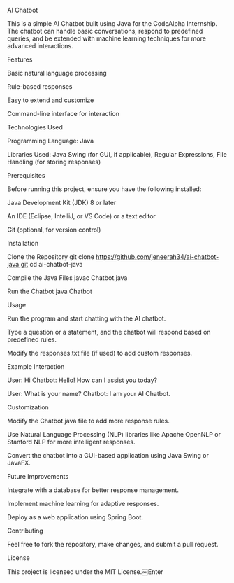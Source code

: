 AI Chatbot

This is a simple AI Chatbot built using Java for the CodeAlpha Internship. The chatbot can handle basic conversations, respond to predefined queries, and be extended with machine learning techniques for more advanced interactions.

Features

Basic natural language processing

Rule-based responses

Easy to extend and customize

Command-line interface for interaction

Technologies Used

Programming Language: Java

Libraries Used: Java Swing (for GUI, if applicable), Regular Expressions, File Handling (for storing responses)

Prerequisites

Before running this project, ensure you have the following installed:

Java Development Kit (JDK) 8 or later

An IDE (Eclipse, IntelliJ, or VS Code) or a text editor

Git (optional, for version control)

Installation

Clone the Repository
git clone https://github.com/jeneerah34/ai-chatbot-java.git cd ai-chatbot-java

Compile the Java Files
javac Chatbot.java

Run the Chatbot
java Chatbot

Usage

Run the program and start chatting with the AI chatbot.

Type a question or a statement, and the chatbot will respond based on predefined rules.

Modify the responses.txt file (if used) to add custom responses.

Example Interaction

User: Hi
Chatbot: Hello! How can I assist you today?

User: What is your name?
Chatbot: I am your AI Chatbot.

Customization

Modify the Chatbot.java file to add more response rules.

Use Natural Language Processing (NLP) libraries like Apache OpenNLP or Stanford NLP for more intelligent responses.

Convert the chatbot into a GUI-based application using Java Swing or JavaFX.

Future Improvements

Integrate with a database for better response management.

Implement machine learning for adaptive responses.

Deploy as a web application using Spring Boot.

Contributing

Feel free to fork the repository, make changes, and submit a pull request.

License

This project is licensed under the MIT License.￼Enter
